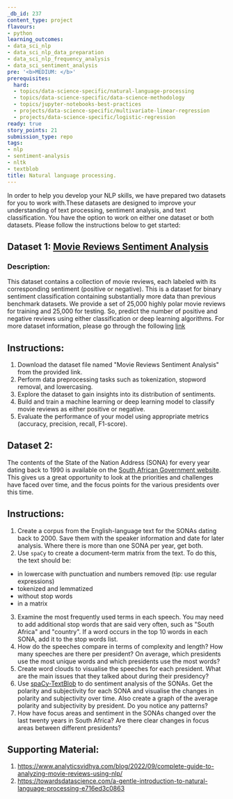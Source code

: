 ```yaml
---
_db_id: 237
content_type: project
flavours:
- python
learning_outcomes:
- data_sci_nlp
- data_sci_nlp_data_preparation
- data_sci_nlp_frequency_analysis
- data_sci_sentiment_analysis
pre: '<b>MEDIUM: </b>'
prerequisites:
  hard:
  - topics/data-science-specific/natural-language-processing
  - topics/data-science-specific/data-science-methodology
  - topics/jupyter-notebooks-best-practices
  - projects/data-science-specific/multivariate-linear-regression
  - projects/data-science-specific/logistic-regression
ready: true
story_points: 21
submission_type: repo
tags:
- nlp
- sentiment-analysis
- nltk
- textblob
title: Natural language processing.
---
```

In order to help you develop your NLP skills, we have prepared two datasets for you to work with.These datasets are designed to improve your understanding of text processing, sentiment analysis, and text classification. You have the option to work on either one dataset or both datasets. Please follow the instructions below to get started:

## Dataset 1: [Movie Reviews Sentiment Analysis](https://www.kaggle.com/datasets/lakshmi25npathi/imdb-dataset-of-50k-movie-reviews)

### Description: 
This dataset contains a collection of movie reviews, each labeled with its corresponding sentiment (positive or negative). This is a dataset for binary sentiment classification containing substantially more data than previous benchmark datasets. We provide a set of 25,000 highly polar movie reviews for training and 25,000 for testing. So, predict the number of positive and negative reviews using either classification or deep learning algorithms.
For more dataset information, please go through the following [link](http://ai.stanford.edu/~amaas/data/sentiment/)

## Instructions:
1. Download the dataset file named "Movie Reviews Sentiment Analysis" from the provided link.
2. Perform data preprocessing tasks such as tokenization, stopword removal, and lowercasing.
3. Explore the dataset to gain insights into its distribution of sentiments.
4. Build and train a machine learning or deep learning model to classify movie reviews as either positive or negative.
5. Evaluate the performance of your model using appropriate metrics (accuracy, precision, recall, F1-score).

## Dataset 2:
The contents of the State of the Nation Address (SONA) for every year dating back to 1990 is available on the [South African Government website](https://www.gov.za/state-nation-address). This gives us a great opportunity to look at the priorities and challenges have faced over time, and the focus points for the various presidents over this time.

## Instructions:
1. Create a corpus from the English-language text for the SONAs dating back to 2000. Save them with the speaker information and date for later analysis. Where there is more than one SONA per year, get both.
2. Use `spaCy` to create a document-term matrix from the text. To do this, the text should be:  
  * in lowercase with punctuation and numbers removed (tip: use regular expressions)
  * tokenized and lemmatized
  * without stop words
  * in a matrix
3. Examine the most frequently used terms in each speech. You may need to add additional stop words that are said very often, such as "South Africa" and "country". If a word occurs in the top 10 words in each SONA, add it to the stop words list.
4. How do the speeches compare in terms of complexity and length? How many speeches are there per president? On average, which presidents use the most unique words and which presidents use the most words?
5. Create word clouds to visualise the speeches for each president. What are the main issues that they talked about during their presidency?
6. Use [spaCy-TextBlob](https://spacy.io/universe/project/spacy-textblob) to do sentiment analysis of the SONAs. Get the polarity and subjectivity for each SONA and visualise the changes in polarity and subjectivity over time. Also create a graph of the average polarity and subjectivity by president. Do you notice any patterns?
7. How have focus areas and sentiment in the SONAs changed over the last twenty years in South Africa? Are there clear changes in focus areas between different presidents?

## Supporting Material:
1. https://www.analyticsvidhya.com/blog/2022/09/complete-guide-to-analyzing-movie-reviews-using-nlp/
2. https://towardsdatascience.com/a-gentle-introduction-to-natural-language-processing-e716ed3c0863
